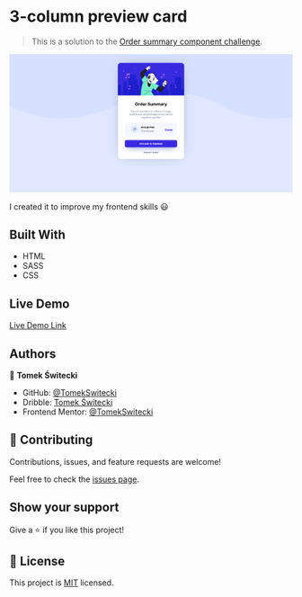 # 3-column preview card 

> This is a solution to the [Order summary component challenge](https://www.frontendmentor.io/challenges/order-summary-component-QlPmajDUj).

![screenshot](./images/screenshot.png)

I created it to improve my frontend skills 😃

## Built With

- HTML
- SASS
- CSS 

## Live Demo

[Live Demo Link](https://tomekswitecki.github.io/order-summary-component/)

## Authors

👤 **Tomek Świtecki**

- GitHub: [@TomekSwitecki](https://github.com/TomekSwitecki)
- Dribble: [Tomek Świtecki](https://dribbble.com/Switecki)
- Frontend Mentor: [@TomekSwitecki](https://www.frontendmentor.io/profile/TomekSwitecki)

## 🤝 Contributing

Contributions, issues, and feature requests are welcome!

Feel free to check the [issues page](../../issues/).

## Show your support

Give a ⭐️ if you like this project!

## 📝 License

This project is [MIT](./MIT.md) licensed.
